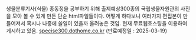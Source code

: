 생물분류기사(식물) 종동정을 공부하기 위해 출제예상300종의 국립생물자원관의 사진을 모아 볼 수 있게 만든 단순 html파일들이다.
어떻게 하다보니 여러가지 편집본이 만들어져서 혹시나 나중에 쓸일이 있을까 올려놓은 것임.
현재 무료웹호스팅을 이용하여 게시하고 있음. [specise300.dothome.co.kr](http://species300.dothome.co.kr/) (만료예정일 : 2025-03-19)

